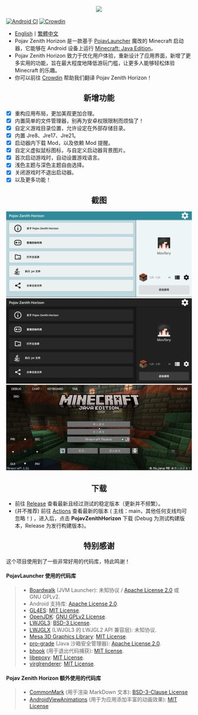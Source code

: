 <div align="center">
    <img width="256" src="app_pojav_zh/src/main/res/drawable/app_name_title.png"></img>
</div>

[![Android CI](https://github.com/MovTery/PojavZenithHorizon/actions/workflows/android.yml/badge.svg)](https://github.com/MovTery/PojavZenithHorizon/actions/workflows/android.yml)
[![Crowdin](https://badges.crowdin.net/pojav-zenith-horizon/localized.svg)](https://crowdin.com/project/pojav-zenith-horizon)

- <a href="/README-EN_US.md">English</a>丨<a href="/README-ZH_TW.md">繁體中文</a>
- Pojav Zenith Horizon 是一款基于 [PojavLauncher](https://github.com/PojavLauncherTeam/PojavLauncher) 魔改的 Minecraft 启动器，它能够在 Android 设备上运行 [Minecraft: Java Edition](https://www.minecraft.net/)。
- Pojav Zenith Horizon 致力于优化用户体验，重新设计了应用界面，新增了更多实用的功能，旨在最大程度地降低游玩门槛，让更多人能够轻松体验 Minecraft 的乐趣。
- 你可以前往 [Crowdin](https://zh.crowdin.com/project/pojav-zenith-horizon) 帮助我们翻译 Pojav Zenith Horizon！

<h2 align="center">新增功能</h2>

- [x] 重构应用布局，更加美观更加合理。
- [x] 内置简单的文件管理器，别再为安卓权限限制而烦恼了！
- [x] 自定义游戏目录位置，允许设定在外部存储目录。
- [x] 内置 Jre8、Jre17、Jre21。
- [x] 启动器内下载 Mod，以及依赖 Mod 提醒。
- [x] 自定义虚拟鼠标图标，与自定义启动器背景图片。
- [x] 首次启动游戏时，自动设置游戏语言。
- [x] 浅色主题与深色主题自由选择。
- [x] 关闭游戏时不退出启动器。
- [x] 以及更多功能！

<h2 align="center">截图</h2>

![Screenshot1](/.github/images/Screenshot_Light_ZH_CN.jpg)
![Screenshot2](/.github/images/Screenshot_Dark_ZH_CN.jpg)
![Screenshot3](/.github/images/Screenshot_Game_ZH_CN.jpg)

<h2 align="center">下载</h2>  

- 前往 [Release](https://github.com/MovTery/PojavZenithHorizon/releases) 查看最新且经过测试的稳定版本（更新并不频繁）。  
- (并不推荐) 前往 [Actions](https://github.com/MovTery/PojavZenithHorizon/actions) 查看最新的版本 ( 主线：main，其他任何支线均可忽略！)
，进入后，点击 **PojavZenithHorizon** 下载 (Debug 为测试构建版本，Release 为发行构建版本)。

<h2 align="center">特别感谢</h2>

这个项目使用到了一些非常好用的代码库，特此鸣谢！

#### PojavLauncher 使用的代码库

>- [Boardwalk](https://github.com/zhuowei/Boardwalk) (JVM Launcher): 未知协议 / [Apache License 2.0](https://github.com/zhuowei/Boardwalk/blob/master/LICENSE) 或 GNU GPLv2.
>- Android 支持库: [Apache License 2.0](https://android.googlesource.com/platform/prebuilts/maven_repo/android/+/master/NOTICE.txt).
>- [GL4ES](https://github.com/PojavLauncherTeam/gl4es): [MIT License](https://github.com/ptitSeb/gl4es/blob/master/LICENSE).
>- [OpenJDK](https://github.com/PojavLauncherTeam/openjdk-multiarch-jdk8u): [GNU GPLv2 License](https://openjdk.java.net/legal/gplv2+ce.html).
>- [LWJGL3](https://github.com/PojavLauncherTeam/lwjgl3): [BSD-3 License](https://github.com/LWJGL/lwjgl3/blob/master/LICENSE.md).
>- [LWJGLX](https://github.com/PojavLauncherTeam/lwjglx) (LWJGL3 的 LWJGL2 API 兼容层): 未知协议.
>- [Mesa 3D Graphics Library](https://gitlab.freedesktop.org/mesa/mesa): [MIT License](https://docs.mesa3d.org/license.html).
>- [pro-grade](https://github.com/pro-grade/pro-grade) (Java 沙箱安全管理器): [Apache License 2.0](https://github.com/pro-grade/pro-grade/blob/master/LICENSE.txt).
>- [bhook](https://github.com/bytedance/bhook) (用于退出代码捕获): [MIT license](https://github.com/bytedance/bhook/blob/main/LICENSE).
>- [libepoxy](https://github.com/anholt/libepoxy): [MIT License](https://github.com/anholt/libepoxy/blob/master/COPYING).
>- [virglrenderer](https://github.com/PojavLauncherTeam/virglrenderer): [MIT License](https://gitlab.freedesktop.org/virgl/virglrenderer/-/blob/master/COPYING).

#### Pojav Zenith Horizon 额外使用的代码库

>- [CommonMark](https://github.com/thephpleague/commonmark) (用于渲染 MarkDown 文本): [BSD-3-Clause License](https://github.com/thephpleague/commonmark/blob/2.5/LICENSE)
>- [AndroidViewAnimations](https://github.com/daimajia/AndroidViewAnimations) (用于为应用添加丰富的动画效果): [MIT License](https://github.com/daimajia/AndroidViewAnimations/blob/master/License)
